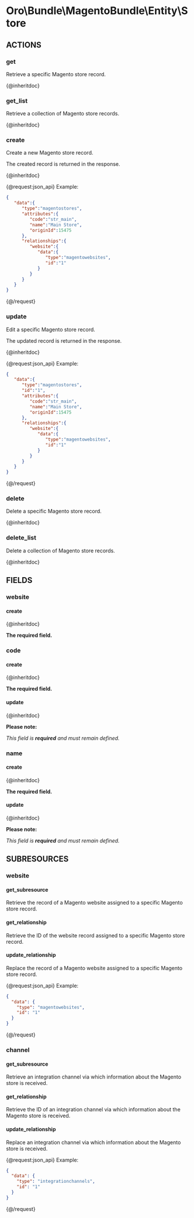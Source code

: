 # Oro\Bundle\MagentoBundle\Entity\Store

## ACTIONS  

### get

Retrieve a specific Magento store record.

{@inheritdoc}

### get_list

Retrieve a collection of Magento store records.

{@inheritdoc}

### create

Create a new Magento store record.

The created record is returned in the response.

{@inheritdoc}

{@request:json_api}
Example:

```JSON
{  
   "data":{  
      "type":"magentostores",
      "attributes":{  
         "code":"str_main",
         "name":"Main Store",
         "originId":15475
      },
      "relationships":{  
         "website":{  
            "data":{  
               "type":"magentowebsites",
               "id":"1"
            }
         }
      }
   }
}
```
{@/request}

### update

Edit a specific Magento store record.

The updated record is returned in the response.

{@inheritdoc}

{@request:json_api}
Example:

```JSON
{  
   "data":{  
      "type":"magentostores",
      "id":"1",
      "attributes":{  
         "code":"str_main",
         "name":"Main Store",
         "originId":15475
      },
      "relationships":{  
         "website":{  
            "data":{  
               "type":"magentowebsites",
               "id":"1"
            }
         }
      }
   }
}
```
{@/request}

### delete

Delete a specific Magento store record.

{@inheritdoc}

### delete_list

Delete a collection of Magento store records.

{@inheritdoc}

## FIELDS

### website

#### create

{@inheritdoc}

**The required field.**

### code

#### create

{@inheritdoc}

**The required field.**

#### update

{@inheritdoc}

**Please note:**

*This field is **required** and must remain defined.*

### name

#### create

{@inheritdoc}

**The required field.**

#### update

{@inheritdoc}

**Please note:**

*This field is **required** and must remain defined.*

## SUBRESOURCES

### website

#### get_subresource

Retrieve the  record of a Magento website assigned to a specific Magento store record.

#### get_relationship

Retrieve the ID of the website record assigned to a specific Magento store record.

#### update_relationship

Replace the record of a Magento website assigned to a specific Magento store record.

{@request:json_api}
Example:

```JSON
{
  "data": {
    "type": "magentowebsites",
    "id": "1"
  }
}
```
{@/request}

### channel

#### get_subresource

Retrieve an integration channel via which information about the Magento store is received.

#### get_relationship

Retrieve the ID of an integration channel via which information about the Magento store is received.

#### update_relationship

Replace an integration channel via which information about the Magento store is received.

{@request:json_api}
Example:

```JSON
{
  "data": {
    "type": "integrationchannels",
    "id": "1"
  }
}
```
{@/request}

